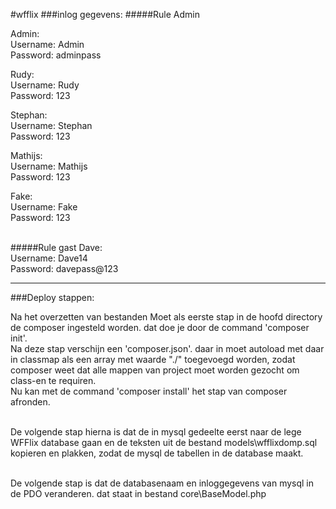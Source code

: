 #wfflix
###inlog gegevens:
#####Rule Admin

Admin:<br>
Username: Admin<br>
Password: adminpass<br>

Rudy:<br>
Username: Rudy<br>
Password: 123<br>

Stephan:<br>
Username: Stephan<br>
Password: 123<br>

Mathijs:<br>
Username: Mathijs<br>
Password: 123<br>

Fake:<br>
Username: Fake<br>
Password: 123<br><br>

#####Rule gast
Dave:<br>
Username: Dave14<br>
Password: davepass@123<br>

****
###Deploy stappen:

Na het overzetten van bestanden Moet als eerste stap in de hoofd directory de composer ingesteld worden. dat doe je door de command 'composer init'.<br />
Na deze stap verschijn een 'composer.json'. daar in moet autoload met daar in classmap als een array met waarde "./" toegevoegd worden, zodat composer weet dat alle mappen van project moet worden gezocht om class-en te requiren.<br />
Nu kan met de command 'composer install' het stap van composer afronden.<br /><br />

De volgende stap hierna is dat de in mysql gedeelte eerst naar de lege WFFlix database gaan en de teksten uit de bestand models\wfflixdomp.sql kopieren en plakken, zodat de mysql de tabellen in de database maakt.<br /><br />

De volgende stap is dat de databasenaam en inloggegevens van mysql in de PDO veranderen. dat staat in bestand core\BaseModel.php

 
